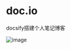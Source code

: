 # doc.io
docsify搭建个人笔记博客

![image](https://github.com/fanchens/doc.io/assets/106446135/dc087063-c7df-48b4-8c7c-d8293f968606)
